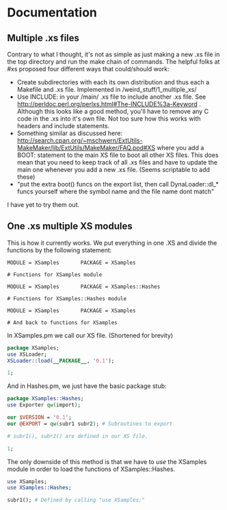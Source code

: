 # Documentation

## Multiple .xs files

Contrary to what I thought, it's not as simple as just making a new .xs file in the top directory and run the make chain of commands. The helpful folks at #xs proposed four different ways that could/should work:

* Create subdirectories with each its own distribution and thus each a Makefile and .xs file. Implemented in /weird_stuff/1_multiple_xs/
* Use INCLUDE: in your /main/ .xs file to include another .xs file. See http://perldoc.perl.org/perlxs.html#The-INCLUDE%3a-Keyword . Although this looks like a good method, you'll have to remove any C code in the .xs into it's own file. Not too sure how this works with headers and include statements.
* Something similar as discussed here: http://search.cpan.org/~mschwern/ExtUtils-MakeMaker/lib/ExtUtils/MakeMaker/FAQ.pod#XS where you add a BOOT: statement to the main XS file to boot all other XS files. This does mean that you need to keep track of all .xs files and have to update the main one whenever you add a new .xs file. (Seems scriptable to add these)
* "put the extra boot() funcs on the export list, then call DynaLoader::dl_* funcs yourself where the symbol name and the file name dont match"

I have yet to try them out.

## One .xs multiple XS modules

This is how it currently works. We put everything in one .XS and divide the functions by the following statement:
```
MODULE = XSamples       PACKAGE = XSamples

# Functions for XSamples module

MODULE = XSamples       PACKAGE = XSamples::Hashes

# Functions for XSamples::Hashes module

MODULE = XSamples       PACKAGE = XSamples

# And back to functions for XSamples
```

In XSamples.pm we call our XS file. (Shortened for brevity) 
```perl
package XSamples;                                                                                 
use XSLoader;
XSLoader::load(__PACKAGE__, '0.1');

1;
```

And in Hashes.pm, we just have the basic package stub:
```perl
package XSamples::Hashes;
use Exporter qw(import);

our $VERSION = '0.1';
our @EXPORT = qw(subr1 subr2); # Subroutines to export

# subr1(), subr2() are defined in our XS file.

1;
```

The only downside of this method is that we have to _use_ the XSamples module in order to load the functions of XSamples::Hashes.
```perl
use XSamples;
use XSamples::Hashes;

subr1(); # Defined by calling "use XSamples;"
```
